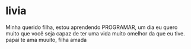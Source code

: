 # livia
 
Minha querido filha, estou aprendendo  PROGRAMAR, um dia eu quero muito que você seja capaz de ter uma vida muito omelhor 
da que eu tive.
papai te ama muuito, filha amada